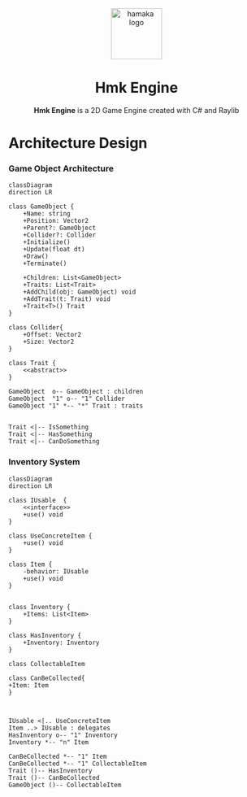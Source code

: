 <div align="center">
	<img src="https://www.hamaka.dev/images/hamaka.svg" alt="hamaka logo" width="100" />

  <h1 align="center">Hmk Engine</h1>
  <p><strong>Hmk Engine</strong> is a 2D Game Engine created with C# and Raylib</p>
</div>

# Architecture Design

### Game Object Architecture

```mermaid
classDiagram
direction LR

class GameObject {
    +Name: string
    +Position: Vector2
    +Parent?: GameObject
    +Collider?: Collider
    +Initialize()
    +Update(float dt)
    +Draw()
    +Terminate()

    +Children: List<GameObject>
    +Traits: List<Trait>
    +AddChild(obj: GameObject) void
    +AddTrait(t: Trait) void
    +Trait<T>() Trait
}

class Collider{
    +Offset: Vector2
    +Size: Vector2
}

class Trait {
    <<abstract>>
}

GameObject  o-- GameObject : children
GameObject  "1" o-- "1" Collider
GameObject "1" *-- "*" Trait : traits


Trait <|-- IsSomething
Trait <|-- HasSomething
Trait <|-- CanDoSomething
```

### Inventory System

```mermaid
classDiagram
direction LR

class IUsable  {
    <<interface>>
    +use() void
}

class UseConcreteItem {
    +use() void
}

class Item {
    -behavior: IUsable
    +use() void
}


class Inventory {
    +Items: List<Item>
}

class HasInventory {
    +Inventory: Inventory
}

class CollectableItem

class CanBeCollected{
+Item: Item
}



IUsable <|.. UseConcreteItem
Item ..> IUsable : delegates
HasInventory o-- "1" Inventory
Inventory *-- "n" Item

CanBeCollected *-- "1" Item
CanBeCollected *-- "1" CollectableItem
Trait ()-- HasInventory
Trait ()-- CanBeCollected
GameObject ()-- CollectableItem
```
